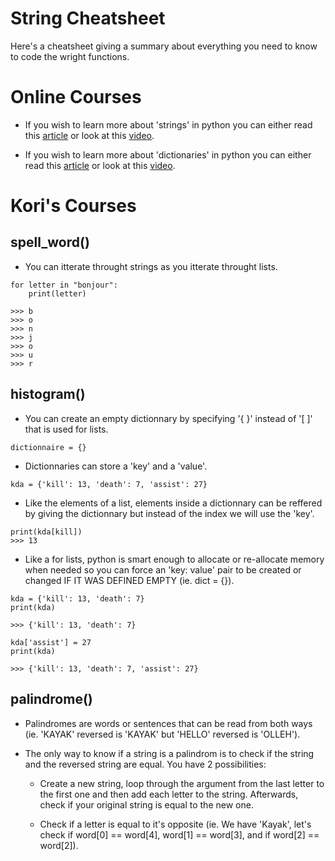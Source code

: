 # String Cheatsheet

Here's a cheatsheet giving a summary about everything you need to know to code the wright functions.

# Online Courses

- If you wish to learn more about 'strings' in python you can either read this [article](https://www.programiz.com/python-programming/string#what) or look at this [video](https://youtu.be/GQywwPUrsgA).

- If you wish to learn more about 'dictionaries' in python you can either read this [article](https://www.programiz.com/python-programming/string#what) or look at this [video](https://youtu.be/_4wOvc-vt4k).

# Kori's Courses

## spell_word()

- You can itterate throught strings as you itterate throught lists.
```
for letter in "bonjour":
    print(letter)

>>> b
>>> o
>>> n
>>> j
>>> o
>>> u
>>> r
```

## histogram()

- You can create an empty dictionnary by specifying '{ }' instead of '[ ]' that is used for lists.

```
dictionnaire = {}
```

- Dictionnaries can store a 'key' and a 'value'.

```
kda = {'kill': 13, 'death': 7, 'assist': 27}
```

- Like the elements of a list, elements inside a dictionnary can be reffered by giving the dictionnary but instead of the index we will use the 'key'.

```
print(kda[kill])
>>> 13
```

- Like a for lists, python is smart enough to allocate or re-allocate memory when needed so you can force an 'key: value' pair to be created or changed IF IT WAS DEFINED EMPTY (ie. dict = {}).

```
kda = {'kill': 13, 'death': 7}
print(kda)

>>> {'kill': 13, 'death': 7}

kda['assist'] = 27
print(kda)

>>> {'kill': 13, 'death': 7, 'assist': 27}
```

## palindrome()

- Palindromes are words or sentences that can be read from both ways (ie. 'KAYAK' reversed is 'KAYAK' but 'HELLO' reversed is 'OLLEH').

- The only way to know if a string is a palindrom is to check if the string and the reversed string are equal. You have 2 possibilities:
    - Create a new string, loop through the argument from the last letter to the first one and then add each letter to the string. Afterwards, check if your original string is equal to the new one.

    - Check if a letter is equal to it's opposite (ie. We have 'Kayak', let's check if word[0] == word[4], word[1] == word[3], and if word[2] == word[2]).
